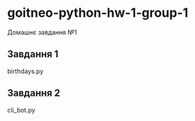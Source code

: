 # goitneo-python-hw-1-group-1
Домашнє завдання №1

## Завдання 1
birthdays.py

## Завдання 2
cli_bot.py
